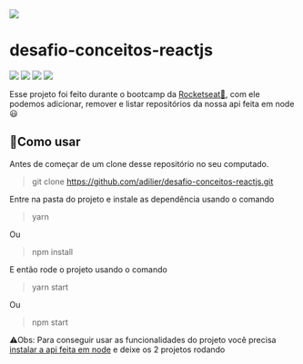 <img src="https://camo.githubusercontent.com/d25397e9df01fe7882dcc1cbc96bdf052ffd7d0c/68747470733a2f2f73746f726167652e676f6f676c65617069732e636f6d2f676f6c64656e2d77696e642f626f6f7463616d702d676f737461636b2f6865616465722d6465736166696f732e706e67">

# desafio-conceitos-reactjs
![](https://img.shields.io/badge/NPM-6.13.4-red)
![](https://img.shields.io/badge/Axios-0.19.2-green)
![](https://img.shields.io/badge/JestDom-5.3.0-yellow)
![](https://img.shields.io/badge/React-16.13.1-blue)

Esse projeto foi feito durante o bootcamp da [Rocketseat💜](https://img.shields.io/badge/Express-4.17.1-blue), com ele podemos adicionar, remover e listar repositórios da nossa api feita em node😃

## 🤔Como usar

Antes de começar de um clone desse repositório no seu computado.
> git clone https://github.com/adilier/desafio-conceitos-reactjs.git

Entre na pasta do projeto e instale as dependência usando o comando
> yarn

Ou

> npm install

E então rode o projeto usando o comando
> yarn start

Ou

> npm start

⚠Obs: Para conseguir usar as funcionalidades do projeto você precisa [instalar a api feita em node](https://github.com/adilier/desafio-conceitos-node) e deixe os 2 projetos rodando


